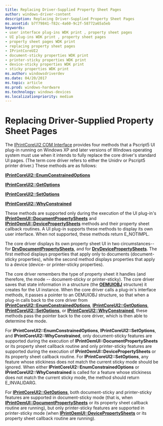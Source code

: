 ```yaml
---
title: Replacing Driver-Supplied Property Sheet Pages
author: windows-driver-content
description: Replacing Driver-Supplied Property Sheet Pages
ms.assetid: b7f79841-f82c-4a60-9c2f-58772a65a5eb
keywords:
- user interface plug-ins WDK print , property sheet pages
- UI plug-ins WDK print , property sheet pages
- property sheet pages WDK print
- replacing property sheet pages
- IPrintCoreUI2
- document-sticky properties WDK print
- printer-sticky properties WDK print
- device-sticky properties WDK print
- sticky properties WDK print
ms.author: windowsdriverdev
ms.date: 04/20/2017
ms.topic: article
ms.prod: windows-hardware
ms.technology: windows-devices
ms.localizationpriority: medium
---
```


# Replacing Driver-Supplied Property Sheet Pages





The [IPrintCoreUI2 COM Interface](iprintcoreui2-com-interface.md) provides four methods that a Pscript5 UI plug-in running on Windows XP and later versions of Windows operating system must use when it intends to fully replace the core driver's standard UI pages. (The term core driver refers to either the Unidrv or Pscript5 printer driver.) These methods are as follows:

[**IPrintCoreUI2::EnumConstrainedOptions**](https://msdn.microsoft.com/library/windows/hardware/ff553045)

[**IPrintCoreUI2::GetOptions**](https://msdn.microsoft.com/library/windows/hardware/ff553069)

[**IPrintCoreUI2::SetOptions**](https://msdn.microsoft.com/library/windows/hardware/ff553081)

[**IPrintCoreUI2::WhyConstrained**](https://msdn.microsoft.com/library/windows/hardware/ff553087)

These methods are supported only during the execution of the UI plug-in's [**IPrintOemUI::DocumentPropertySheets**](https://msdn.microsoft.com/library/windows/hardware/ff554173) and [**IPrintOemUI::DevicePropertySheets**](https://msdn.microsoft.com/library/windows/hardware/ff554165) methods and their property sheet callback routines. A UI plug-in supports these methods to display its own user interface. When not supported, these methods return E\_NOTIMPL.

The core driver displays its own property sheet UI in two circumstances--for [**DrvDocumentPropertySheets**](https://msdn.microsoft.com/library/windows/hardware/ff548548), and for [**DrvDevicePropertySheets**](https://msdn.microsoft.com/library/windows/hardware/ff548542). The first method displays properties that apply only to documents (document-sticky properties), while the second method displays properties that apply to a device (device- or printer-sticky properties).

The core driver remembers the type of property sheet it handles (and therefore, the mode -- document-sticky or printer-sticky). The core driver saves that state information in a structure (the [**OEMUIOBJ**](https://msdn.microsoft.com/library/windows/hardware/ff559571) structure) it creates for the UI instance. When the core driver calls a plug-in's interface methods, it passes a pointer to an OEMUIOBJ structure, so that when a plug-in calls back to the core driver from [**IPrintCoreUI2::EnumConstrainedOptions**](https://msdn.microsoft.com/library/windows/hardware/ff553045), [**IPrintCoreUI2::GetOptions**](https://msdn.microsoft.com/library/windows/hardware/ff553069), [**IPrintCoreUI2::SetOptions**](https://msdn.microsoft.com/library/windows/hardware/ff553081), or [**IPrintCoreUI2::WhyConstrained**](https://msdn.microsoft.com/library/windows/hardware/ff553087), these methods pass the pointer back to the core driver, which is then able to determine the mode.

For **IPrintCoreUI2::EnumConstrainedOptions**, **IPrintCoreUI2::SetOptions**, and **IPrintCoreUI2::WhyConstrained**, only document-sticky features are supported during the execution of **IPrintOemUI::DocumentPropertySheets** or its property sheet callback routine and only printer-sticky features are supported during the execution of **IPrintOemUI::DevicePropertySheets** or its property sheet callback routine. For **IPrintCoreUI2::SetOptions**, any feature whose stickiness does not match the current sticky mode should be ignored. When either **IPrintCoreUI2::EnumConstrainedOptions** or **IPrintCoreUI2::WhyConstrained** is called for a feature whose stickiness does not match the current sticky mode, the method should return E\_INVALIDARG.

For [**IPrintCoreUI2::GetOptions**](https://msdn.microsoft.com/library/windows/hardware/ff553069), both document-sticky and printer-sticky features are supported in document-sticky mode (that is, when [**IPrintOemUI::DocumentPropertySheets**](https://msdn.microsoft.com/library/windows/hardware/ff554173) or its property sheet callback routine are running), but only printer-sticky features are supported in printer-sticky mode (when [**IPrintOemUI::DevicePropertySheets**](https://msdn.microsoft.com/library/windows/hardware/ff554165) or its property sheet callback routine are running).

 

 




